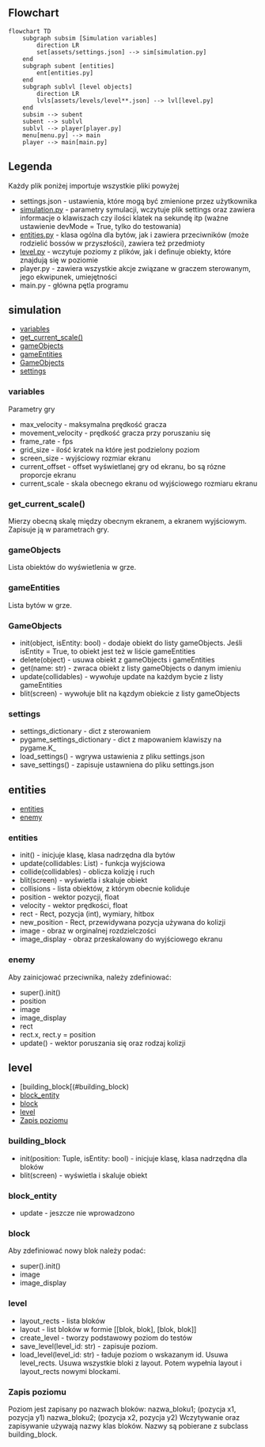 ## Flowchart

```mermaid
flowchart TD
    subgraph subsim [Simulation variables]
        direction LR
        set[assets/settings.json] --> sim[simulation.py]
    end
    subgraph subent [entities]
        ent[entities.py]
    end
    subgraph sublvl [level objects]
        direction LR
        lvls[assets/levels/level**.json] --> lvl[level.py]
    end
    subsim --> subent
    subent --> sublvl
    sublvl --> player[player.py]
    menu[menu.py] --> main
    player --> main[main.py]
```

## Legenda

Każdy plik poniżej importuje wszystkie pliki powyżej
* settings.json - ustawienia, które mogą być zmienione przez użytkownika
* [simulation.py](#simulation) - parametry symulacji, wczytuje plik settings oraz zawiera informacje o klawiszach czy ilości klatek na sekundę itp (ważne ustawienie devMode = True, tylko do testowania)
* [entities.py](#entities) - klasa ogólna dla bytów, jak i zawiera przeciwników (może rodzielić bossów w przyszłości), zawiera też przedmioty
* [level.py](#level) - wczytuje poziomy z plików, jak i definuje obiekty, które znajdują się w poziomie
* player.py - zawiera wszystkie akcje związane w graczem sterowanym, jego ekwipunek, umiejętności
* main.py - główna pętla programu

## simulation
* [variables](#variables)
* [get_current_scale()](#get_current_scale)
* [gameObjects](#gameobjects)
* [gameEntities](#gameentities)
* [GameObjects](#gameobjects)
* [settings](#settings)

### variables

Parametry gry
* max_velocity - maksymalna prędkość gracza
* movement_velocity - prędkość gracza przy poruszaniu się
* frame_rate - fps
* grid_size - ilość kratek na które jest podzielony poziom
* screen_size - wyjściowy rozmiar ekranu
* current_offset - offset wyświetlanej gry od ekranu, bo są rózne proporcje ekranu
* current_scale - skala obecnego ekranu od wyjściowego rozmiaru ekranu

### get_current_scale()

Mierzy obecną skalę między obecnym ekranem, a ekranem wyjściowym. Zapisuje ją w parametrach gry.

### gameObjects

Lista obiektów do wyświetlenia w grze.

### gameEntities

Lista bytów w grze.

### GameObjects

* init(object, isEntity: bool) - dodaje obiekt do listy gameObjects. Jeśli isEntity = True, to obiekt jest też w liście gameEntities
* delete(object) - usuwa obiekt z gameObjects i gameEntities
* get(name: str) - zwraca obiekt z listy gameObjects o danym imieniu
* update(collidables) - wywołuje update na każdym bycie z listy gameEntities
* blit(screen) - wywołuje blit na kązdym obiekcie z listy gameObjects

### settings

* settings_dictionary - dict z sterowaniem
* pygame_settings_dictionary - dict z mapowaniem klawiszy na pygame.K_
* load_settings() - wgrywa ustawienia z pliku settings.json
* save_settings() - zapisuje ustawniena do pliku settings.json

## entities

* [entities](#entities)
* [enemy](#enemy)

### entities

* init() - inicjuje klasę, klasa nadrzędna dla bytów
* update(collidables: List) - funkcja wyjściowa
* collide(collidables) - oblicza kolizję i ruch
* blit(screen) - wyświetla i skaluje obiekt
* collisions - lista obiektów, z którym obecnie koliduje
* position - wektor pozycji, float
* velocity - wektor prędkości, float
* rect - Rect, pozycja (int), wymiary, hitbox
* new_position - Rect, przewidywana pozycja używana do kolizji
* image - obraz w orginalnej rozdzielczości
* image_display - obraz przeskalowany do wyjściowego ekranu

### enemy

Aby zainicjować przeciwnika, należy zdefiniować:
* super().init()
* position
* image
* image_display
* rect
* rect.x, rect.y = position
* update() - wektor poruszania się oraz rodzaj kolizji

## level

* [building_block[(#building_block)
* [block_entity](#block_entity)
* [block](#block)
* [level](#level)
* [Zapis poziomu](#zapis-poziomu)

### building_block

* init(position: Tuple, isEntity: bool) - inicjuje klasę, klasa nadrzędna dla bloków
* blit(screen) - wyświetla i skaluje obiekt

### block_entity

* update - jeszcze nie wprowadzono

### block

Aby zdefiniować nowy blok należy podać:
* super().init()
* image
* image_display

### level

* layout_rects - lista bloków
* layout - list bloków w formie [[blok, blok], [blok, blok]]
* create_level - tworzy podstawowy poziom do testów
* save_level(level_id: str) - zapisuje poziom.
* load_level(level_id: str) - ładuje poziom o wskazanym id. Usuwa level_rects. Usuwa wszystkie bloki z layout. Potem wypełnia layout i layout_rects nowymi blockami.

### Zapis poziomu

Poziom jest zapisany po nazwach bloków:
nazwa_bloku1; (pozycja x1, pozycja y1)
nazwa_bloku2; (pozycja x2, pozycja y2)
Wczytywanie oraz zapisywanie używają nazwy klas bloków. Nazwy są pobierane z subclass building_block.

